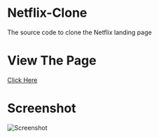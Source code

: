 # Netflix-Clone
The source code to clone the Netflix landing page

# View The Page

[Click Here](https://aditya-pro2.github.io/Netflix-Clone/netflix.html)

# Screenshot

![Screenshot](https://github.com/user-attachments/assets/4c411613-1f86-485b-8910-c03885958f80)

